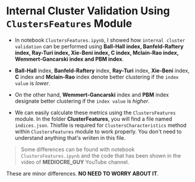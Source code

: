 # Internal Cluster Validation Using `ClustersFeatures` Module 

* In notebook `ClustersFeatures.ipynb`, I showed how `internal cluster validation` can be performed using **Ball-Hall index, Banfeld-Raftery index, Ray-Turi index, Xie-Beni index, C index, Mclain-Rao index, Wemmert-Gancarski index and PBM index**.

* __Ball-Hall__ index, __Banfeld-Raftery__ index, __Ray-Turi__ index, __Xie-Beni__ index, __C__ index and __Mclain-Rao__ index denote better clustering if the `index value` is _lower_.

* On the other hand, __Wemmert-Gancarski__ index and __PBM__ index designate better clustering if the `index value` is _higher_.

* We can easily calculate these metrics using the `ClustersFeatures` module. In the folder __ClusterFeatures__, you will find a file named `indices.json`. Thisfile is required for `ClustersCharacteristics` method within `ClustersFeatures` module to work properly. You don't need to understand anything that's wriiten in this file.

> Some differences can be found with notebook `ClustersFeatures.ipynb` and the code that has been shown in the video of __MEDIOCRE_GUY__ YouTube channel.

These are minor differences. __NO NEED TO WORRY ABOUT IT__.
